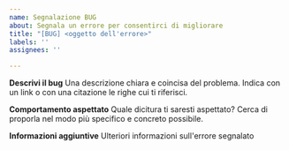 ```yaml
---
name: Segnalazione BUG
about: Segnala un errore per consentirci di migliorare
title: "[BUG] <oggetto dell'errore>"
labels: ''
assignees: ''

---
```


**Descrivi il bug**
Una descrizione chiara e coincisa del problema. Indica con un link o con una citazione le righe cui ti riferisci.

**Comportamento aspettato**
Quale dicitura ti saresti aspettato? Cerca di proporla nel modo più specifico e concreto possibile.

**Informazioni aggiuntive**
Ulteriori informazioni sull'errore segnalato
